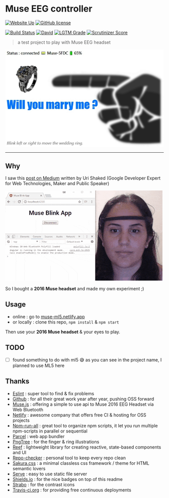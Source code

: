 # Muse EEG controller

[![Website Up](https://img.shields.io/website/https/muse-ml5.netlify.app.svg)](https://muse-ml5.netlify.app/)
[![GitHub license](https://img.shields.io/github/license/shuunen/muse-ml5.svg?color=informational)](https://github.com/Shuunen/muse-ml5/blob/master/LICENSE)

[![Build Status](https://travis-ci.org/Shuunen/muse-ml5.svg?branch=master)](https://travis-ci.org/Shuunen/muse-ml5)
[![David](https://img.shields.io/david/shuunen/muse-ml5.svg)](https://david-dm.org/shuunen/muse-ml5)
[![LGTM Grade](https://img.shields.io/lgtm/grade/javascript/github/Shuunen/muse-ml5.svg)](https://lgtm.com/projects/g/Shuunen/muse-ml5)
[![Scrutinizer Score](https://scrutinizer-ci.com/g/Shuunen/muse-ml5/badges/quality-score.png?b=master)](https://scrutinizer-ci.com/g/Shuunen/muse-ml5)

> a test project to play with Muse EEG headset

![demo](docs/demo.jpg)

---

## Why

I saw this [post on Medium](https://urish.medium.com/reactive-brain-waves-af07864bb7d4) written by Uri Shaked (Google Developer Expert for Web Technologies, Maker and Public Speaker)

![original post](docs/original-demo.gif)

So I bought a **2016 Muse headset** and made my own experiment ;)

## Usage

- online : go to [muse-ml5.netlify.app](https://muse-ml5.netlify.app)
- or locally : clone this repo, `npm install` & `npm start`

Then use your **2016 Muse headset** & your eyes to play.

## TODO

- [ ] found something to do with ml5 😅 as you can see in the project name, I planned to use ML5 here

## Thanks

- [Eslint](https://eslint.org) : super tool to find & fix problems
- [Github](https://github.com) : for all their great work year after year, pushing OSS forward
- [Muse.js](https://github.com/urish/muse-js) : offering a simple to use api to Muse 2016 EEG Headset via Web Bluetooth
- [Netlify](https://netlify.com) : awesome company that offers free CI & hosting for OSS projects
- [Npm-run-all](https://github.com/mysticatea/npm-run-all) : great tool to organize npm scripts, it let you run multiple npm-scripts in parallel or sequential
- [Parcel](https://github.com/parcel-bundler/parcel) : web app bundler
- [PngTree](https://pngtree.com/freepng/raise-the-index-finger-gesture-illustration_4558386.html) : for the finger & ring illustrations
- [Reef](https://reefjs.com) : lightweight library for creating reactive, state-based components and UI
- [Repo-checker](https://github.com/Shuunen/repo-checker) : personal tool to keep every repo clean
- [Sakura.css](https://oxal.org/projects/sakura) : a minimal classless css framework / theme for HTML semantic lovers
- [Serve](https://github.com/vercel/serve) : easy to use static file server
- [Shields.io](https://shields.io) : for the nice badges on top of this readme
- [Strabo](https://www.iconfinder.com/icons/71526/contrast_icon) : for the contrast icons
- [Travis-ci.org](https://travis-ci.org) : for providing free continuous deployments
